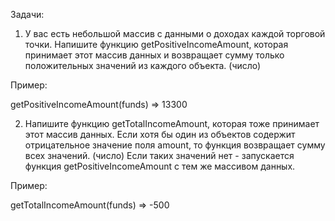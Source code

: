 Задачи:

1) У вас есть небольшой массив с данными о доходах каждой торговой точки. Напишите функцию getPositiveIncomeAmount, которая принимает этот массив данных и возвращает сумму только положительных значений из каждого объекта. (число)

Пример:

getPositiveIncomeAmount(funds) => 13300

2) Напишите функцию getTotalIncomeAmount, которая тоже принимает этот массив данных. Если хотя бы один из объектов содержит отрицательное значение поля amount, то функция возвращает сумму всех значений. (число) Если таких значений нет - запускается функция getPositiveIncomeAmount с тем же массивом данных.

Пример:

getTotalIncomeAmount(funds) => -500